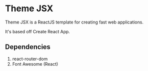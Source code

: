 # Theme JSX

Theme JSX is a ReactJS template for creating fast web applications.

It's based off Create React App.

## Dependencies

1. react-router-dom
2. Font Awesome (React)
